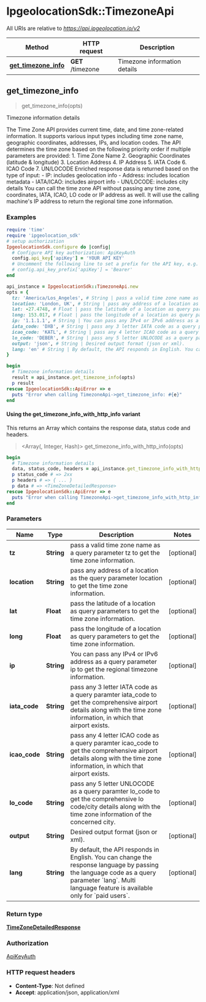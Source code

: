 # IpgeolocationSdk::TimezoneApi

All URIs are relative to *https://api.ipgeolocation.io/v2*

| Method | HTTP request | Description |
| ------ | ------------ | ----------- |
| [**get_timezone_info**](TimezoneApi.md#get_timezone_info) | **GET** /timezone | Timezone information details |


## get_timezone_info

> <TimeZoneDetailedResponse> get_timezone_info(opts)

Timezone information details

The Time Zone API provides current time, date, and time zone-related information. It supports various input types including time zone name, geographic coordinates, addresses, IPs, and location codes.  The API determines the time zone based on the following priority order if multiple parameters are provided:   1. Time Zone Name   2. Geographic Coordinates (latitude & longitude)   3. Location Address   4. IP Address   5. IATA Code   6. ICAO Code   7. UN/LOCODE  Enriched response data is returned based on the type of input: - IP: includes geolocation info - Address: includes location metadata - IATA/ICAO: includes airport info - UN/LOCODE: includes city details  You can call the time zone API without passing any time zone, coordinates, IATA, ICAO, LO code or IP address as well. It will use the calling machine's IP address to return the regional time zone information. 

### Examples

```ruby
require 'time'
require 'ipgeolocation_sdk'
# setup authorization
IpgeolocationSdk.configure do |config|
  # Configure API key authorization: ApiKeyAuth
  config.api_key['apiKey'] = 'YOUR API KEY'
  # Uncomment the following line to set a prefix for the API key, e.g. 'Bearer' (defaults to nil)
  # config.api_key_prefix['apiKey'] = 'Bearer'
end

api_instance = IpgeolocationSdk::TimezoneApi.new
opts = {
  tz: 'America/Los_Angeles', # String | pass a valid time zone name as a query parameter tz to get the time zone information.
  location: 'London, UK', # String | pass any address of a location as the query parameter location to get the time zone information.
  lat: -27.4748, # Float | pass the latitude of a location as query parameters to get the time zone information.
  long: 153.017, # Float | pass the longitude of a location as query parameters to get the time zone information.
  ip: '1.1.1.1', # String | You can pass any IPv4 or IPv6 address as a query parameter ip to get the regional timezone information.
  iata_code: 'DXB', # String | pass any 3 letter IATA code as a query paramter iata_code to get the comprehensive airport details along with the time zone information, in which that airport exists.
  icao_code: 'KATL', # String | pass any 4 letter ICAO code as a query paramter icao_code to get the comprehensive airport details along with the time zone information, in which that airport exists.
  lo_code: 'DEBER', # String | pass any 5 letter UNLOCODE as a query paramter lo_code to get the comprehensive lo code/city details along with the time zone information of the concerned city.
  output: 'json', # String | Desired output format (json or xml).
  lang: 'en' # String | By default, the API responds in English. You can change the response language by passing the language code as a query parameter `lang`. Multi language feature is available only for `paid users`.
}

begin
  # Timezone information details
  result = api_instance.get_timezone_info(opts)
  p result
rescue IpgeolocationSdk::ApiError => e
  puts "Error when calling TimezoneApi->get_timezone_info: #{e}"
end
```

#### Using the get_timezone_info_with_http_info variant

This returns an Array which contains the response data, status code and headers.

> <Array(<TimeZoneDetailedResponse>, Integer, Hash)> get_timezone_info_with_http_info(opts)

```ruby
begin
  # Timezone information details
  data, status_code, headers = api_instance.get_timezone_info_with_http_info(opts)
  p status_code # => 2xx
  p headers # => { ... }
  p data # => <TimeZoneDetailedResponse>
rescue IpgeolocationSdk::ApiError => e
  puts "Error when calling TimezoneApi->get_timezone_info_with_http_info: #{e}"
end
```

### Parameters

| Name | Type | Description | Notes |
| ---- | ---- | ----------- | ----- |
| **tz** | **String** | pass a valid time zone name as a query parameter tz to get the time zone information. | [optional] |
| **location** | **String** | pass any address of a location as the query parameter location to get the time zone information. | [optional] |
| **lat** | **Float** | pass the latitude of a location as query parameters to get the time zone information. | [optional] |
| **long** | **Float** | pass the longitude of a location as query parameters to get the time zone information. | [optional] |
| **ip** | **String** | You can pass any IPv4 or IPv6 address as a query parameter ip to get the regional timezone information. | [optional] |
| **iata_code** | **String** | pass any 3 letter IATA code as a query paramter iata_code to get the comprehensive airport details along with the time zone information, in which that airport exists. | [optional] |
| **icao_code** | **String** | pass any 4 letter ICAO code as a query paramter icao_code to get the comprehensive airport details along with the time zone information, in which that airport exists. | [optional] |
| **lo_code** | **String** | pass any 5 letter UNLOCODE as a query paramter lo_code to get the comprehensive lo code/city details along with the time zone information of the concerned city. | [optional] |
| **output** | **String** | Desired output format (json or xml). | [optional] |
| **lang** | **String** | By default, the API responds in English. You can change the response language by passing the language code as a query parameter &#x60;lang&#x60;. Multi language feature is available only for &#x60;paid users&#x60;. | [optional] |

### Return type

[**TimeZoneDetailedResponse**](TimeZoneDetailedResponse.md)

### Authorization

[ApiKeyAuth](../README.md#ApiKeyAuth)

### HTTP request headers

- **Content-Type**: Not defined
- **Accept**: application/json, application/xml

